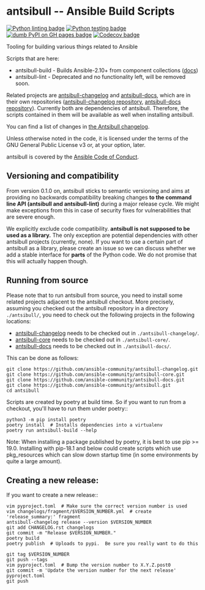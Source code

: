 <!--
Copyright (c) Ansible Project
GNU General Public License v3.0+ (see LICENSES/GPL-3.0-or-later.txt or https://www.gnu.org/licenses/gpl-3.0.txt)
SPDX-License-Identifier: GPL-3.0-or-later
-->

# antsibull -- Ansible Build Scripts
[![Python linting badge](https://github.com/ansible-community/antsibull/workflows/Python%20linting/badge.svg?event=push&branch=main)](https://github.com/ansible-community/antsibull/actions?query=workflow%3A%22Python+linting%22+branch%3Amain)
[![Python testing badge](https://github.com/ansible-community/antsibull/workflows/Python%20testing/badge.svg?event=push&branch=main)](https://github.com/ansible-community/antsibull/actions?query=workflow%3A%22Python+testing%22+branch%3Amain)
[![dumb PyPI on GH pages badge](https://github.com/ansible-community/antsibull/workflows/👷%20dumb%20PyPI%20on%20GH%20pages/badge.svg?event=push&branch=main)](https://github.com/ansible-community/antsibull/actions?query=workflow%3A%22👷+dumb+PyPI+on+GH+pages%22+branch%3Amain)
[![Codecov badge](https://img.shields.io/codecov/c/github/ansible-community/antsibull)](https://codecov.io/gh/ansible-community/antsibull)

Tooling for building various things related to Ansible

Scripts that are here:

* antsibull-build - Builds Ansible-2.10+ from component collections ([docs](docs/build-ansible.rst))
* antsibull-lint - Deprecated and no functionality left, will be removed soon.

Related projects are [antsibull-changelog](https://pypi.org/project/antsibull-changelog/) and [antsibull-docs](https://pypi.org/project/antsibull-docs/), which are in their own repositories ([antsibull-changelog repository](https://github.com/ansible-community/antsibull-changelog/), [antsibull-docs repository](https://github.com/ansible-community/antsibull-docs/)). Currently both are dependencies of antsibull. Therefore, the scripts contained in them will be available as well when installing antsibull.

You can find a list of changes in [the Antsibull changelog](./CHANGELOG.rst).

Unless otherwise noted in the code, it is licensed under the terms of the GNU
General Public License v3 or, at your option, later.

antsibull is covered by the [Ansible Code of Conduct](https://docs.ansible.com/ansible/latest/community/code_of_conduct.html).

## Versioning and compatibility

From version 0.1.0 on, antsibull sticks to semantic versioning and aims at providing no backwards compatibility breaking changes **to the command line API (antsibull and antsibull-lint)** during a major release cycle. We might make exceptions from this in case of security fixes for vulnerabilities that are severe enough.

We explicitly exclude code compatibility. **antsibull is not supposed to be used as a library.** The only exception are potential dependencies with other antsibull projects (currently, none). If you want to use a certain part of antsibull as a library, please create an issue so we can discuss whether we add a stable interface for **parts** of the Python code. We do not promise that this will actually happen though.

## Running from source

Please note that to run antsibull from source, you need to install some related projects adjacent to the antsibull checkout.  More precisely, assuming you checked out the antsibull repository in a directory `./antsibull/`, you need to check out the following projects in the following locations:

- [antsibull-changelog](https://github.com/ansible-community/antsibull-changelog/) needs to be checked out in `./antsibull-changelog/`.
- [antsibull-core](https://github.com/ansible-community/antsibull-core/) needs to be checked out in `./antsibull-core/`.
- [antsibull-docs](https://github.com/ansible-community/antsibull-docs/) needs to be checked out in `./antsibull-docs/`.

This can be done as follows:

    git clone https://github.com/ansible-community/antsibull-changelog.git
    git clone https://github.com/ansible-community/antsibull-core.git
    git clone https://github.com/ansible-community/antsibull-docs.git
    git clone https://github.com/ansible-community/antsibull.git
    cd antsibull

Scripts are created by poetry at build time.  So if you want to run from a checkout, you'll have to run them under poetry::

    python3 -m pip install poetry
    poetry install  # Installs dependencies into a virtualenv
    poetry run antsibull-build --help

Note: When installing a package published by poetry, it is best to use pip >= 19.0.  Installing with pip-18.1 and below could create scripts which use pkg_resources which can slow down startup time (in some environments by quite a large amount).

## Creating a new release:

If you want to create a new release::

    vim pyproject.toml  # Make sure the correct version number is used
    vim changelogs/fragment/$VERSION_NUMBER.yml  # create 'release_summary:' fragment
    antsibull-changelog release --version $VERSION_NUMBER
    git add CHANGELOG.rst changelogs
    git commit -m "Release $VERSION_NUMBER."
    poetry build
    poetry publish  # Uploads to pypi.  Be sure you really want to do this

    git tag $VERSION_NUMBER
    git push --tags
    vim pyproject.toml  # Bump the version number to X.Y.Z.post0
    git commit -m 'Update the version number for the next release' pyproject.toml
    git push

